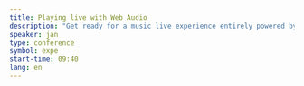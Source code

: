 ```yaml
---
title: Playing live with Web Audio
description: "Get ready for a music live experience entirely powered by web API with DJ Jan and MC Chris."
speaker: jan
type: conference
symbol: expe
start-time: 09:40
lang: en
---
```

